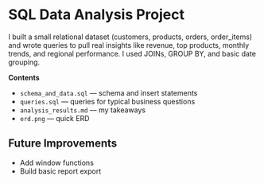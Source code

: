 # SQL Data Analysis Project

I built a small relational dataset (customers, products, orders, order_items) and wrote queries to pull real insights like revenue, top products, monthly trends, and regional performance. I used JOINs, GROUP BY, and basic date grouping.

**Contents**
- `schema_and_data.sql` — schema and insert statements
- `queries.sql` — queries for typical business questions
- `analysis_results.md` — my takeaways
- `erd.png` — quick ERD

## Future Improvements
- Add window functions
- Build basic report export
